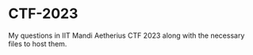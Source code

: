 # CTF-2023
My questions in IIT Mandi Aetherius CTF 2023 along with the necessary files to host them.

